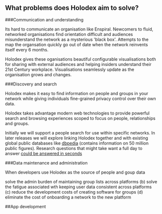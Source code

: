 ## What problems does Holodex aim to solve?

###Communication and understanding

Its hard to communicate an organisation like Enspiral. Newcomers to fluid, networked organisations find orientation difficult and audiences misunderstand the network as a mysterious 'black box'. Attempts to the map the organsation quickly go out of date when the network reinvents itself every 6 months.

Holodex gives these oganisations beautiful configurable visualisations both for sharing with external audiences and helping insiders understand their 21st Century workplace. Visualisations seamlessly update as the  organisation grows and changes. 

###Discovery and search

Holodex makes it easy to find information on people and groups in your network while giving individuals fine-grained privacy control over their own data. 

Holodex takes advantage modern web technologies to provide powerful search and browsing experiences scoped to focus on people, relationships and groups.

Initially we will support a people search for use within specific networks. In later releases we will explore linking Holodex together and with existing global public databases like [dbpedia](http://wiki.dbpedia.org/) (contains information on 50 million public figures). Research questions that might take want a full day to answer [could be answered in seconds](https://lists.wikimedia.org/pipermail/wikidata-l/2015-April/005852.html)


###Data maintenance and administration

When developers use Holodex as the source of people and goup data 

solve the admin burden of maintaining group lists across platforms (b) solve the fatigue associated wth keeping user data consistent across platforms (c) reduce the development costs of creating software for groups (d) eliminate the cost of onboarding a network to the new platform

##App development
